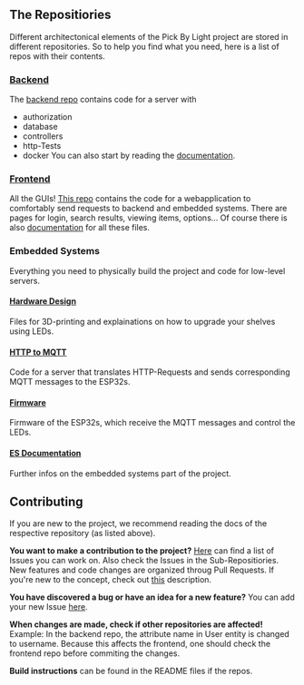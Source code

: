 ## The Repositiories

Different architectonical elements of the Pick By Light project are stored in different repositories.
So to help you find what you need, here is a list of repos with their contents.

### [Backend](https://github.com/PBL-Pick-By-Light/BE-Backend)

The [backend repo](https://github.com/PBL-Pick-By-Light/BE-Backend) contains code for a server with
- authorization
- database
- controllers
- http-Tests
- docker
  You can also start by reading the [documentation](https://git.thm.de/softwaretechnik-projekt-pick-by-light-system-wise21_22/pbl-backend/pbl-backend/-/wikis/home).

### [Frontend](https://github.com/PBL-Pick-By-Light/FE-Frontend)

All the GUIs!
[This repo](https://github.com/PBL-Pick-By-Light/FE-Frontend) contains the code for a webapplication to comfortably send requests to backend and embedded systems. There are pages for login, search results, viewing items, options…
Of course there is also [documentation](https://github.com/PBL-Pick-By-Light/FE-Wiki-and-Documentation) for all these files.

### Embedded Systems

Everything you need to physically build the project and code for low-level servers.

#### [Hardware Design](https://github.com/PBL-Pick-By-Light/ES-hardware-design)
Files for 3D-printing and explainations on how to upgrade your shelves using LEDs.

#### [HTTP to MQTT](https://github.com/PBL-Pick-By-Light/ES-HttpToMqtt)
Code for a server that translates HTTP-Requests and sends corresponding MQTT messages to the ESP32s.

#### [Firmware](https://github.com/PBL-Pick-By-Light/ES-ESP32-firmware)
Firmware of the ESP32s, which receive the MQTT messages and control the LEDs.

#### [ES Documentation](https://github.com/PBL-Pick-By-Light/ES-Wiki-and-Documentation)
Further infos on the embedded systems part of the project.

## Contributing

If you are new to the project, we recommend reading the docs of the respective repository (as listed above).

**You want to make a contribution to the project?**
[Here](https://github.com/PBL-Pick-By-Light/Pick_By_Light/issues) can find a list of Issues you can work on.
Also check the Issues in the Sub-Repositiories.
New features and code changes are organized throug Pull Requests.
If you're new to the concept, check out [this](https://docs.github.com/en/pull-requests/collaborating-with-pull-requests/proposing-changes-to-your-work-with-pull-requests/about-pull-requests) description.

**You have discovered a bug or have an idea for a new feature?**
You can add your new Issue [here](https://github.com/PBL-Pick-By-Light/Pick_By_Light/issues).


**When changes are made, check if other repositories are affected!**
Example:
In the backend repo, the attribute name in User entity is changed to username.
Because this affects the frontend, one should check the frontend repo before commiting the changes.

**Build instructions** can be found in the README files if the repos.
